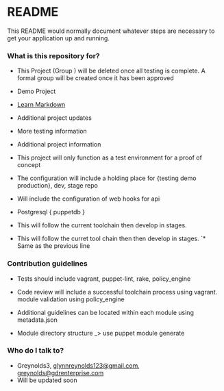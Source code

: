 # README #

This README would normally document whatever steps are necessary to get your application up and running.

### What is this repository for? ###
* This Project (Group ) will be deleted once all testing is complete. A formal group will be created once it has been approved
* Demo Project

* [Learn Markdown](https://bitbucket.org/tutorials/markdowndemo)
* Additional project updates
* More testing information

* Additional project information

* This project will only function as a test environment for a proof of concept

* The configuration will include a holding place for {testing demo production}, dev, stage repo

* Will include the configuration of web hooks for api
* Postgresql { puppetdb }
* This will follow the current toolchain then develop in stages.
* This will follow the curret tool chain then then develop in stages.
`* Same as the previous line

### Contribution guidelines ###

* Tests should include vagrant, puppet-lint, rake, policy_engine

* Code review will include a successful toolchain process using vagrant. module validation using policy_engine
* Additional guidelines can be located within each module using metadata.json

* Module directory structure _> use puppet module generate

### Who do I talk to? ###

* Greynolds3, glynnreynolds123@gmail.com, greynolds@gdrenterprise.com
* Will be updated soon

